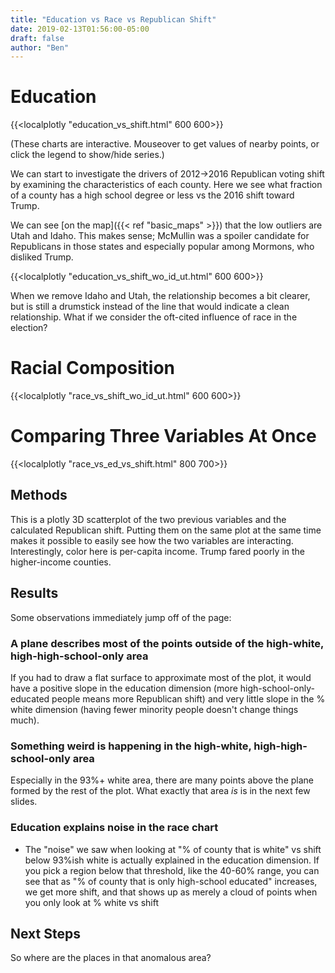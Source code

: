 ```yaml
---
title: "Education vs Race vs Republican Shift"
date: 2019-02-13T01:56:00-05:00
draft: false
author: "Ben"
---
```


# Education

{{<localplotly "education_vs_shift.html" 600 600>}}

(These charts are interactive.  Mouseover to get values of nearby points, or click the legend to show/hide series.)

We can start to investigate the drivers of 2012->2016 Republican voting shift by examining the characteristics of each county.  Here we see what fraction of a county has a high school degree or less vs the 2016 shift toward Trump.

We can see [on the map]({{< ref "basic_maps" >}}) that the low outliers are Utah and Idaho.  This makes sense; McMullin was a spoiler candidate for Republicans in those states and especially popular among Mormons, who disliked Trump.

{{<localplotly "education_vs_shift_wo_id_ut.html" 600 600>}}

When we remove Idaho and Utah, the relationship becomes a bit clearer, but is still a drumstick instead of the line that would indicate a clean relationship.  What if we consider the oft-cited influence of race in the election?

# Racial Composition

{{<localplotly "race_vs_shift_wo_id_ut.html" 600 600>}}


# Comparing Three Variables At Once

{{<localplotly "race_vs_ed_vs_shift.html" 800 700>}}


## Methods


This is a plotly 3D scatterplot of the two previous variables and the calculated Republican shift.  Putting them on the same plot at the same time makes it possible to easily see how the two variables are interacting.  Interestingly, color here is per-capita income.  Trump fared poorly in the higher-income counties.

## Results

Some observations immediately jump off of the page:

### A plane describes most of the points outside of the high-white, high-high-school-only area

If you had to draw a flat surface to approximate most of the plot, it would have a positive slope in the education dimension (more high-school-only-educated people means more Republican shift) and very little slope in the % white dimension (having fewer minority people doesn't change things much).

### Something weird is happening in the high-white, high-high-school-only area

Especially in the 93%+ white area, there are many points above the plane formed by the rest of the plot.  What exactly that area _is_ is in the next few slides.

### Education explains noise in the race chart

 * The "noise" we saw when looking at "% of county that is white" vs shift below 93%ish white is actually explained in the education dimension.  If you pick a region below that threshold, like the 40-60% range, you can see that as "% of county that is only high-school educated" increases, we get more shift, and that shows up as merely a cloud of points when you only look at % white vs shift

## Next Steps

So where are the places in that anomalous area?
